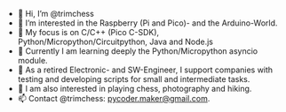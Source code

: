 - 👋 Hi, I’m @trimchess
- 👀 I’m interested in the Raspberry (Pi and Pico)- and the Arduino-World.
- 👀 My focus is on C/C++ (Pico C-SDK), Python/Micropython/Circuitpython, Java and Node.js
- 🌱 Currently I am learning deeply the Python/Micropython asyncio module.
- 🌱 As a retired Electronic- and SW-Engineer, I support companies with testing and developing scripts for small and intermediate tasks.
- 👀 I am also interested in playing chess, photography and hiking.
- 📫 Contact @trimchess: pycoder.maker@gmail.com.
<!---
trimchess/trimchess is a ✨ special ✨ repository because its `README.md` (this file) appears on your GitHub profile.
You can click the Preview link to take a look at your changes.
--->

